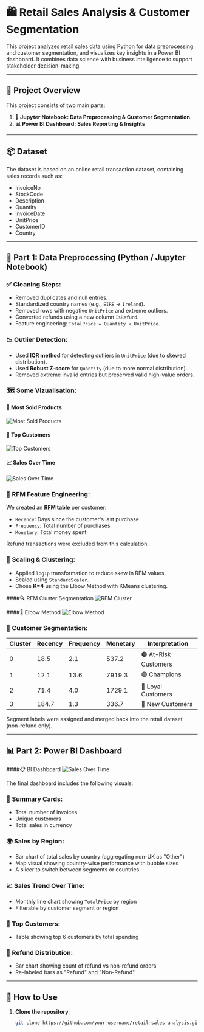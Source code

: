 # 🛍️ Retail Sales Analysis & Customer Segmentation

This project analyzes retail sales data using Python for data preprocessing and customer segmentation, and visualizes key insights in a Power BI dashboard. It combines data science with business intelligence to support stakeholder decision-making.

---

## 📁 Project Overview

This project consists of two main parts:

1. **🧠 Jupyter Notebook: Data Preprocessing & Customer Segmentation**
2. **📊 Power BI Dashboard: Sales Reporting & Insights**

---

## 📦 Dataset

The dataset is based on an online retail transaction dataset, containing sales records such as:

- InvoiceNo
- StockCode
- Description
- Quantity
- InvoiceDate
- UnitPrice
- CustomerID
- Country

---

## 🧠 Part 1: Data Preprocessing (Python / Jupyter Notebook)

### ✅ Cleaning Steps:

- Removed duplicates and null entries.
- Standardized country names (e.g., `EIRE` → `Ireland`).
- Removed rows with negative `UnitPrice` and extreme outliers.
- Converted refunds using a new column `IsRefund`.
- Feature engineering: `TotalPrice = Quantity × UnitPrice`.

### 📉 Outlier Detection:

- Used **IQR method** for detecting outliers in `UnitPrice` (due to skewed distribution).
- Used **Robust Z-score** for `Quantity` (due to more normal distribution).
- Removed extreme invalid entries but preserved valid high-value orders.

### 🗺️ Some Vizualisation:

#### 📌 Most Sold Products
![Most Sold Products](Images/Most_sold_products.JPG)

#### 👑 Top Customers
![Top Customers](Images/top_customers.JPG)

#### 📈 Sales Over Time
![Sales Over Time](Images/Sales_over_time.JPG)

### 🧩 RFM Feature Engineering:

We created an **RFM table** per customer:

- `Recency`: Days since the customer's last purchase
- `Frequency`: Total number of purchases
- `Monetary`: Total money spent

Refund transactions were excluded from this calculation.

### 📏 Scaling & Clustering:

- Applied `log1p` transformation to reduce skew in RFM values.
- Scaled using `StandardScaler`.
- Chose **K=4** using the Elbow Method with KMeans clustering.

####🔍 RFM Cluster Segmentation
![RFM Cluster](Images/RFM_cluster.JPG)

####📐 Elbow Method
![Elbow Method](Images/Elbow_method.JPG)

### 🧠 Customer Segmentation:

| Cluster | Recency | Frequency | Monetary | Interpretation         |
|---------|---------|-----------|----------|-------------------------|
| 0       | 18.5    | 2.1       | 537.2    | 🟠 At-Risk Customers     |
| 1       | 12.1    | 13.6      | 7919.3   | 🟢 Champions             |
| 2       | 71.4    | 4.0       | 1729.1   | 🔵 Loyal Customers       |
| 3       | 184.7   | 1.3       | 336.7    | 🔴 New Customers         |

Segment labels were assigned and merged back into the retail dataset (non-refund only).

---

## 📊 Part 2: Power BI Dashboard

####📋 BI Dashboard
![Sales Over Time](Images/Bi_Dashboard.JPG)

The final dashboard includes the following visuals:

### 📌 Summary Cards:
- Total number of invoices
- Unique customers
- Total sales in currency

### 🌍 Sales by Region:
- Bar chart of total sales by country (aggregating non-UK as "Other")
- Map visual showing country-wise performance with bubble sizes
- A slicer to switch between segments or countries

### 📈 Sales Trend Over Time:
- Monthly line chart showing `TotalPrice` by region
- Filterable by customer segment or region

### 👑 Top Customers:
- Table showing top 6 customers by total spending

### 🔄 Refund Distribution:
- Bar chart showing count of refund vs non-refund orders
- Re-labeled bars as "Refund" and "Non-Refund"

---

## 🚀 How to Use

1. **Clone the repository**:
   ```bash
   git clone https://github.com/your-username/retail-sales-analysis.git
